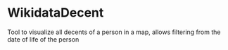 # WikidataDecent
Tool to visualize all decents of a person in a map, allows filtering from the date of life of the person
